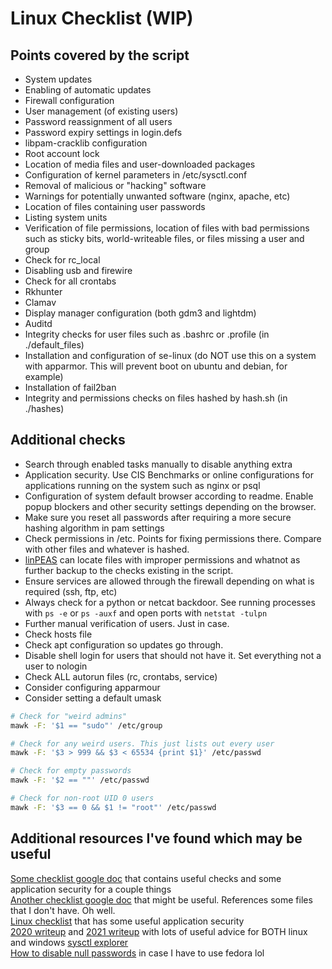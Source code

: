 # Linux Checklist (WIP)
## Points covered by the script
- System updates
- Enabling of automatic updates
- Firewall configuration
- User management (of existing users)
- Password reassignment of all users
- Password expiry settings in login.defs
- libpam-cracklib configuration
- Root account lock
- Location of media files and user-downloaded packages
- Configuration of kernel parameters in /etc/sysctl.conf
- Removal of malicious or "hacking" software
- Warnings for potentially unwanted software (nginx, apache, etc)
- Location of files containing user passwords
- Listing system units
- Verification of file permissions, location of files with bad permissions such as sticky bits, world-writeable files, or files missing a user and group
- Check for rc_local
- Disabling usb and firewire
- Check for all crontabs
- Rkhunter
- Clamav
- Display manager configuration (both gdm3 and lightdm)
- Auditd
- Integrity checks for user files such as .bashrc or .profile (in ./default_files)
- Installation and configuration of se-linux (do NOT use this on a system with apparmor. This will prevent boot on ubuntu and debian, for example)
- Installation of fail2ban
- Integrity and permissions checks on files hashed by hash.sh (in ./hashes)

## Additional checks
- Search through enabled tasks manually to disable anything extra
- Application security. Use CIS Benchmarks or online configurations for applications running on the system such as nginx or psql
- Configuration of system default browser according to readme. Enable popup blockers and other security settings depending on the browser.
- Make sure you reset all passwords after requiring a more secure hashing algorithm in pam settings
- Check permissions in /etc. Points for fixing permissions there. Compare with other files and whatever is hashed.
- [linPEAS](https://github.com/carlospolop/PEASS-ng/tree/master/linPEAS) can locate files with improper permissions and whatnot as further backup to the checks existing in the script.
- Ensure services are allowed through the firewall depending on what is required (ssh, ftp, etc)
- Always check for a python or netcat backdoor. See running processes with `ps -e` or `ps -auxf` and open ports with `netstat -tulpn`
- Further manual verification of users. Just in case.
- Check hosts file
- Check apt configuration so updates go through.
- Disable shell login for users that should not have it. Set everything not a user to nologin
- Check ALL autorun files (rc, crontabs, service)
- Consider configuring apparmour
- Consider setting a default umask
```bash
# Check for "weird admins"
mawk -F: '$1 == "sudo"' /etc/group

# Check for any weird users. This just lists out every user
mawk -F: '$3 > 999 && $3 < 65534 {print $1}' /etc/passwd

# Check for empty passwords
mawk -F: '$2 == ""' /etc/passwd

# Check for non-root UID 0 users
mawk -F: '$3 == 0 && $1 != "root"' /etc/passwd
```

## Additional resources I've found which may be useful
[Some checklist google doc](https://docs.google.com/document/d/1Sm8bEZyMhTZeXcWxqq5wF2_e7-zT92IM/edit) that contains useful checks and some application security for a couple things  
[Another checklist google doc](https://docs.google.com/document/d/1NZB-XTPPZlUqQhfowbH0T5Gm6rkSfCb5EMYGE5aVfmY/edit) that might be useful. References some files that I don't have. Oh well.  
[Linux checklist](https://gist.github.com/bobpaw/a0b6828a5cfa31cfe9007b711a36082f) that has some useful application security  
[2020 writeup](https://sourque.com/ctf/hivestorm/hs20/) and [2021 writeup](https://sourque.com/ctf/hivestorm/hs21/) with lots of useful advice for BOTH linux and windows
[sysctl explorer](https://sysctl-explorer.net/)  
[How to disable null passwords](https://www.cyberciti.biz/tips/linux-or-unix-disable-null-passwords.html) in case I have to use fedora lol  
